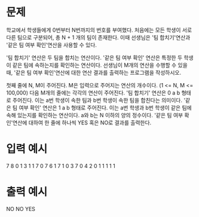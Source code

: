 # 문제
학교에서 학생들에게 0번부터 N번까지의 번호를 부여했다. 처음에는 모든 학생이 서로 다른 팀으로 구분되어, 총 N + 1 개의 팀이 존재한다. 이때 선생님은 '팀 합치기'연산과 '같은 팀 여부 확인'연산을 사용할 수 있다.

'팀 합치기' 연산은 두 팀을 합치는 연산이다.
'같은 팀 여부 확인' 연산은 특정한 두 학생이 같은 팀에 속하는지를 확인하는 연산이다.
선생님이 M개의 연산을 수행할 수 있을 때, '같은 팀 여부 확인'연산에 대한 연산 결과를 출력하는 프로그램을 작성하시오.

첫째 줄에 N, M이 주어진다. M은 입력으로 주어지는 연산의 개수이다. (1 <= N, M <= 100,000)
다음 M개의 줄에는 각각의 연산이 주어진다.
'팀 합치기' 연산은 0 a b 형태로 주어진다. 이는 a번 학생이 속한 팀과 b번 학생이 속한 팀을 합친다는 의미이다.
'같은 팀 여부 확인' 연산은 1 a b 형태로 주어진다. 이는 a번 학생과 b번 학생이 같은 팀에 속해 있는지를 확인하는 연산이다.
a와 b는 N 이하의 양의 정수이다.
'같은 팀 여부 확인'연산에 대하여 한 줄에 하나씩 YES 혹은 NO로 결과를 출력한다.
# 입력 예시
7 8
0 1 3
1 1 7
0 7 6
1 7 1
0 3 7
0 4 2
0 1 1
1 1 1

# 출력 예시
NO
NO
YES

